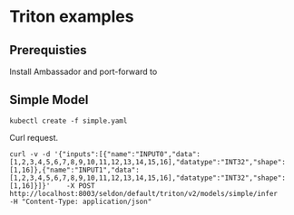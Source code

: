 # Triton examples

## Prerequisties

Install Ambassador and port-forward to 

## Simple Model

```
kubectl create -f simple.yaml
```

Curl request.

```
curl -v -d '{"inputs":[{"name":"INPUT0","data":[1,2,3,4,5,6,7,8,9,10,11,12,13,14,15,16],"datatype":"INT32","shape":[1,16]},{"name":"INPUT1","data":[1,2,3,4,5,6,7,8,9,10,11,12,13,14,15,16],"datatype":"INT32","shape":[1,16]}]}'    -X POST http://localhost:8003/seldon/default/triton/v2/models/simple/infer    -H "Content-Type: application/json"
```
